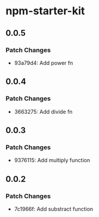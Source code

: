 # npm-starter-kit

## 0.0.5

### Patch Changes

- 93a79d4: Add power fn

## 0.0.4

### Patch Changes

- 3663275: Add divide fn

## 0.0.3

### Patch Changes

- 9376115: Add multiply function

## 0.0.2

### Patch Changes

- 7c1966f: Add substract function
